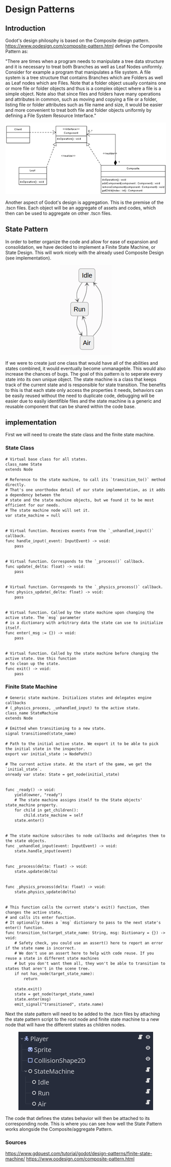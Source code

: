 # Design Patterns

## Introduction

Godot's design philosphy is based on the Composite design pattern. https://www.oodesign.com/composite-pattern.html defines
the Composite Pattern as:

"There are times when a program needs to manipulate a tree data structure and it is necessary to treat both Branches as well 
as Leaf Nodes uniformly. Consider for example a program that manipulates a file system. A file system is a tree structure that 
contains Branches which are Folders as well as Leaf nodes which are Files. Note that a folder object usually contains 
one or more file or folder objects and thus is a complex object where a file is a simple object. Note also that since files and 
folders have many operations and attributes in common, such as moving and copying a file or a folder, listing file or folder 
attributes such as file name and size, it would be easier and more convenient to treat both file and folder objects uniformly 
by defining a File System Resource Interface."

<p align="center">
  <img src="images/composite-design-pattern-implementation-uml-class-diagram.png">
</p>

Another aspect of Godot's design is aggregation. This is the premise of the .tscn files. Each object will be an aggregate of assets
and codes, which then can be used to aggregate on other .tscn files.

## State Pattern

In order to better organize the code and allow for ease of expansion and consolidation, we have decided to implement a Finite State
Machine, or State Design. This will work nicely with the already used Composite Design (see implementation). 

<p align="center">
  <img src="images/state-diagram.png">
</p>

If we were to create just one class that would have all of the abilities and states combined, it would eventually become unmanageble.
This would also increase the chances of bugs. The goal of this pattern is to seperate every state into its own unique object. The state
machine is a class that keeps track of the current state and is responsible for state transition. The benefits to this is that each state
only access the properties it needs, behaviors can be easily reused without the need to duplicate code, debugging will be easier due
to easily identifible files and the state machine is a generic and reusable component that can be shared within the code base.

## implementation

First we will need to create the state class and the finite state machine.

### State Class

```GDScript
# Virtual base class for all states.
class_name State
extends Node

# Reference to the state machine, to call its `transition_to()` method directly.
# That's one unorthodox detail of our state implementation, as it adds a dependency between the
# state and the state machine objects, but we found it to be most efficient for our needs.
# The state machine node will set it.
var state_machine = null


# Virtual function. Receives events from the `_unhandled_input()` callback.
func handle_input(_event: InputEvent) -> void:
	pass


# Virtual function. Corresponds to the `_process()` callback.
func update(_delta: float) -> void:
	pass


# Virtual function. Corresponds to the `_physics_process()` callback.
func physics_update(_delta: float) -> void:
	pass


# Virtual function. Called by the state machine upon changing the active state. The `msg` parameter
# is a dictionary with arbitrary data the state can use to initialize itself.
func enter(_msg := {}) -> void:
	pass


# Virtual function. Called by the state machine before changing the active state. Use this function
# to clean up the state.
func exit() -> void:
	pass
```
### Finite State Machine

```GDScript
# Generic state machine. Initializes states and delegates engine callbacks
# (_physics_process, _unhandled_input) to the active state.
class_name StateMachine
extends Node

# Emitted when transitioning to a new state.
signal transitioned(state_name)

# Path to the initial active state. We export it to be able to pick the initial state in the inspector.
export var initial_state := NodePath()

# The current active state. At the start of the game, we get the `initial_state`.
onready var state: State = get_node(initial_state)


func _ready() -> void:
	yield(owner, "ready")
	# The state machine assigns itself to the State objects' state_machine property.
	for child in get_children():
		child.state_machine = self
	state.enter()


# The state machine subscribes to node callbacks and delegates them to the state objects.
func _unhandled_input(event: InputEvent) -> void:
	state.handle_input(event)


func _process(delta: float) -> void:
	state.update(delta)


func _physics_process(delta: float) -> void:
	state.physics_update(delta)


# This function calls the current state's exit() function, then changes the active state,
# and calls its enter function.
# It optionally takes a `msg` dictionary to pass to the next state's enter() function.
func transition_to(target_state_name: String, msg: Dictionary = {}) -> void:
	# Safety check, you could use an assert() here to report an error if the state name is incorrect.
	# We don't use an assert here to help with code reuse. If you reuse a state in different state machines
	# but you don't want them all, they won't be able to transition to states that aren't in the scene tree.
	if not has_node(target_state_name):
		return

	state.exit()
	state = get_node(target_state_name)
	state.enter(msg)
	emit_signal("transitioned", state.name)
```
Next the state pattern will need to be added to the .tscn files by attaching the state pattern script to the root node 
and finite state machine to a new node that will have the different states as children nodes.

<p align="center">
  <img src="images/player-scene-done.png">
</p>

The code that defines the states behavior will then be attached to its corresponding node. This is where you can see how well
the State Pattern works alongside the Composite/aggregate Pattern.

### Sources
https://www.gdquest.com/tutorial/godot/design-patterns/finite-state-machine/
https://www.oodesign.com/composite-pattern.html
